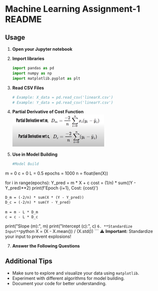 # Machine Learning Assignment-1 README

## Usage

1. **Open your Jupyter notebook**
2. **Import libraries**
    ```python
    import pandas as pd
    import numpy as np
    import matplotlib.pyplot as plt
    ```
3. **Read CSV Files**
    ```python
    # Example: X_data = pd.read_csv('linearX.csv')
    # Example: Y_data = pd.read_csv('linearY.csv')
    ```
4. **Partial Derivative of Cost Function**
    <img src="drv_ML.png" width="300px">

5. **Use in Model Building**
    ```python
    #Model Build
m = 0
c = 0
L = 0.5
epochs = 1000
n = float(len(X))

for i in range(epochs):
    Y_pred = m * X + c
    cost = (1/n) * sum((Y - Y_pred)**2)
    print(f'Epoch {i+1}, Cost: {cost}')

    D_m = (-2/n) * sum(X * (Y - Y_pred))
    D_c = (-2/n) * sum(Y - Y_pred)

    m = m - L * D_m
    c = c - L * D_c

print("Slope (m):", m)
print("Intercept (c):", c)
    ```
6. **Standardize Input**
    ```python
    X = (X - X.mean()) / (X.std())
    ```
    ⚠️ **Important:** Standardize your input to prevent explosions!
    
7. **Answer the Following Questions**

## Additional Tips

- Make sure to explore and visualize your data using `matplotlib`.
- Experiment with different algorithms for model building.
- Document your code for better understanding.


